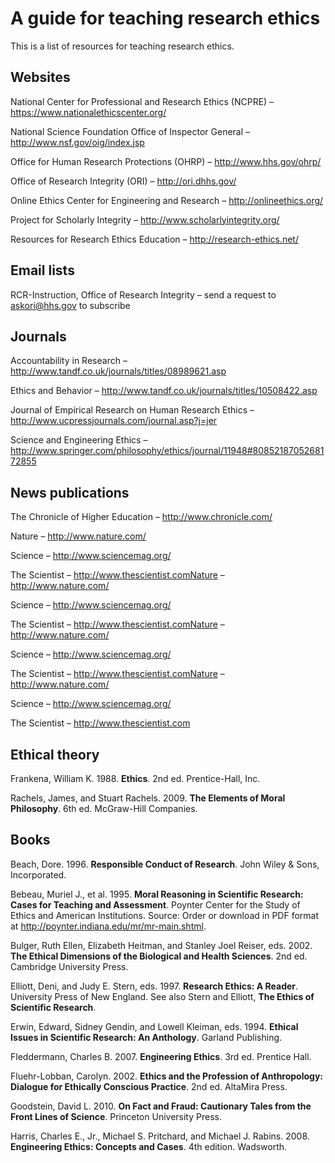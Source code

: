# A guide for teaching research ethics

This is a list of resources for teaching research ethics.

## Websites
National Center for Professional and Research Ethics (NCPRE) – https://www.nationalethicscenter.org/

National Science Foundation Office of Inspector General – http://www.nsf.gov/oig/index.jsp

Office for Human Research Protections (OHRP) – http://www.hhs.gov/ohrp/

Office of Research Integrity (ORI) – http://ori.dhhs.gov/

Online Ethics Center for Engineering and Research – http://onlineethics.org/

Project for Scholarly Integrity – http://www.scholarlyintegrity.org/

Resources for Research Ethics Education – http://research-ethics.net/

## Email lists

RCR-Instruction, Office of Research Integrity – send a request to askori@hhs.gov to subscribe

## Journals 

Accountability in Research – http://www.tandf.co.uk/journals/titles/08989621.asp 

Ethics and Behavior – http://www.tandf.co.uk/journals/titles/10508422.asp

Journal of Empirical Research on Human Research Ethics – http://www.ucpressjournals.com/journal.asp?j=jer

Science and Engineering Ethics – http://www.springer.com/philosophy/ethics/journal/11948#8085218705268172855

## News publications

The Chronicle of Higher Education – http://www.chronicle.com/

Nature – http://www.nature.com/

Science – http://www.sciencemag.org/

The Scientist – http://www.thescientist.comNature – http://www.nature.com/

Science – http://www.sciencemag.org/

The Scientist – http://www.thescientist.comNature – http://www.nature.com/

Science – http://www.sciencemag.org/

The Scientist – http://www.thescientist.comNature – http://www.nature.com/

Science – http://www.sciencemag.org/

The Scientist – http://www.thescientist.com

## Ethical theory

Frankena, William K. 1988. __Ethics__. 2nd ed. Prentice-Hall, Inc.

Rachels, James, and Stuart Rachels. 2009. __The Elements of Moral Philosophy__. 6th ed. McGraw-Hill Companies.

## Books

Beach, Dore. 1996. __Responsible Conduct of Research__. John Wiley & Sons, Incorporated.

Bebeau, Muriel J., et al. 1995. __Moral Reasoning in Scientific Research: Cases for Teaching and Assessment__. Poynter Center for the Study of Ethics and American Institutions. Source: Order or download in PDF format at http://poynter.indiana.edu/mr/mr-main.shtml.

Bulger, Ruth Ellen, Elizabeth Heitman, and Stanley Joel Reiser, eds. 2002. __The Ethical Dimensions of the Biological and Health Sciences__. 2nd ed. Cambridge University Press.

Elliott, Deni, and Judy E. Stern, eds. 1997. __Research Ethics: A Reader__. University Press of New England. See also Stern and Elliott, __The Ethics of Scientific Research__.

Erwin, Edward, Sidney Gendin, and Lowell Kleiman, eds. 1994. __Ethical Issues in Scientific Research: An Anthology__. Garland Publishing.

Fleddermann, Charles B. 2007. __Engineering Ethics__. 3rd ed. Prentice Hall.

Fluehr-Lobban, Carolyn. 2002. __Ethics and the Profession of Anthropology: Dialogue for Ethically Conscious Practice__. 2nd ed. AltaMira Press.

Goodstein, David L. 2010. __On Fact and Fraud: Cautionary Tales from the Front Lines of Science__. Princeton University Press.

Harris, Charles E., Jr., Michael S. Pritchard, and Michael J. Rabins. 2008. __Engineering Ethics: Concepts and Cases__. 4th edition. Wadsworth.


